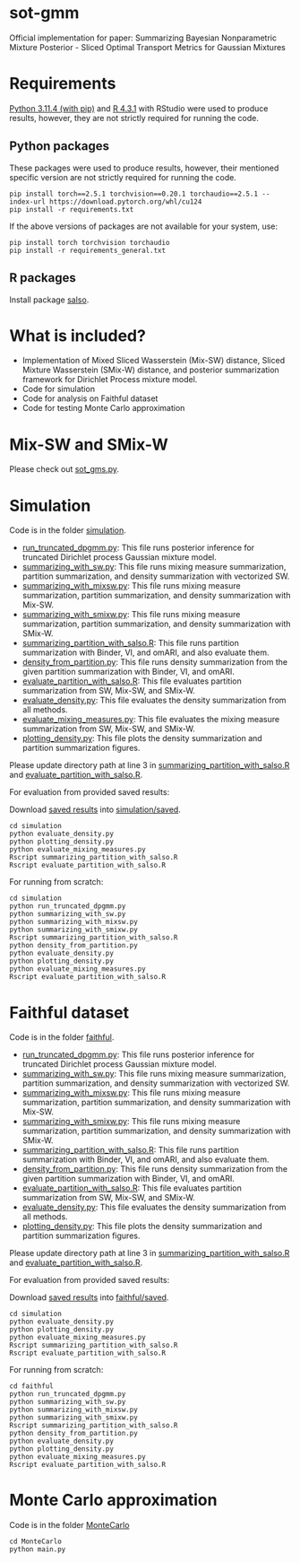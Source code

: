 # sot-gmm
Official implementation for paper: Summarizing Bayesian Nonparametric Mixture Posterior - Sliced Optimal Transport Metrics for Gaussian Mixtures

# Requirements

[Python 3.11.4 (with pip)](https://www.python.org/downloads/release/python-3114/)  and [R 4.3.1](https://cran.r-project.org/bin/windows/base/old/4.3.1/) with RStudio were used to produce results, however, they are not strictly required for running the code.

## Python packages
These packages were used to produce results, however, their mentioned specific version are not strictly required for running the code.
```
pip install torch==2.5.1 torchvision==0.20.1 torchaudio==2.5.1 --index-url https://download.pytorch.org/whl/cu124
pip install -r requirements.txt
```
If the above versions of packages are not available for your system, use:
```
pip install torch torchvision torchaudio
pip install -r requirements_general.txt
```
## R packages
Install package
[salso](https://cran.r-project.org/web/packages/salso/index.html).

# What is included?

* Implementation of Mixed Sliced Wasserstein (Mix-SW) distance, Sliced Mixture Wasserstein (SMix-W) distance, and posterior summarization framework for Dirichlet Process mixture model.
* Code for simulation
* Code for analysis on Faithful dataset
* Code for testing Monte Carlo approximation

#  Mix-SW and SMix-W
Please check out [sot_gms.py](libs%2Fsot_gms.py).

# Simulation
Code is in the folder [simulation](simulation).

* [run_truncated_dpgmm.py](simulation%2Frun_truncated_dpgmm.py): This file runs posterior inference for truncated Dirichlet process Gaussian mixture model.
* [summarizing_with_sw.py](simulation%2Fsummarizing_with_sw.py): This file runs mixing measure summarization, partition summarization, and density summarization  with vectorized SW.
* [summarizing_with_mixsw.py](simulation%2Fsummarizing_with_mixsw.py): This file runs mixing measure summarization, partition summarization, and density summarization with Mix-SW.
* [summarizing_with_smixw.py](simulation%2Fsummarizing_with_smixw.py): This file runs mixing measure summarization, partition summarization, and density summarization  with SMix-W.
* [summarizing_partition_with_salso.R](simulation%2Fsummarizing_partition_with_salso.R): This file runs partition summarization with Binder, VI, and omARI, and also evaluate them. 
* [density_from_partition.py](simulation%2Fdensity_from_partition.py): This file runs density summarization from the given partition summarization with Binder, VI, and omARI.
* [evaluate_partition_with_salso.R](simulation%2Fevaluate_partition_with_salso.R): This file evaluates partition summarization from SW, Mix-SW, and SMix-W.
* [evaluate_density.py](simulation%2Fevaluate_density.py): This file evaluates the density summarization from all methods.
* [evaluate_mixing_measures.py](simulation%2Fevaluate_mixing_measures.py): This file evaluates the mixing measure summarization from SW, Mix-SW, and SMix-W.
* [plotting_density.py](simulation%2Fplotting_density.py): This file plots the density summarization and partition summarization figures.

Please update directory path at line 3 in [summarizing_partition_with_salso.R](simulation%2Fsummarizing_partition_with_salso.R) and [evaluate_partition_with_salso.R](simulation%2Fevaluate_partition_with_salso.R).

For evaluation from provided saved results:

Download [saved results](https://drive.google.com/drive/folders/1AehJIv3wEuapq2rtbgahj0AkTlhf7ukU?usp=sharing) into [simulation/saved](simulation%2Fsaved).

```
cd simulation
python evaluate_density.py
python plotting_density.py
python evaluate_mixing_measures.py
Rscript summarizing_partition_with_salso.R
Rscript evaluate_partition_with_salso.R
```

For running from scratch:
```
cd simulation
python run_truncated_dpgmm.py
python summarizing_with_sw.py
python summarizing_with_mixsw.py
python summarizing_with_smixw.py
Rscript summarizing_partition_with_salso.R
python density_from_partition.py
python evaluate_density.py
python plotting_density.py
python evaluate_mixing_measures.py
Rscript evaluate_partition_with_salso.R
```

# Faithful dataset
Code is in the folder [faithful](faithful).

* [run_truncated_dpgmm.py](simulation%2Frun_truncated_dpgmm.py): This file runs posterior inference for truncated Dirichlet process Gaussian mixture model.
* [summarizing_with_sw.py](simulation%2Fsummarizing_with_sw.py): This file runs mixing measure summarization, partition summarization, and density summarization  with vectorized SW.
* [summarizing_with_mixsw.py](simulation%2Fsummarizing_with_mixsw.py): This file runs mixing measure summarization, partition summarization, and density summarization with Mix-SW.
* [summarizing_with_smixw.py](simulation%2Fsummarizing_with_smixw.py): This file runs mixing measure summarization, partition summarization, and density summarization  with SMix-W.
* [summarizing_partition_with_salso.R](simulation%2Fsummarizing_partition_with_salso.R): This file runs partition summarization with Binder, VI, and omARI, and also evaluate them. 
* [density_from_partition.py](simulation%2Fdensity_from_partition.py): This file runs density summarization from the given partition summarization with Binder, VI, and omARI.
* [evaluate_partition_with_salso.R](simulation%2Fevaluate_partition_with_salso.R): This file evaluates partition summarization from SW, Mix-SW, and SMix-W.
* [evaluate_density.py](simulation%2Fevaluate_density.py): This file evaluates the density summarization from all methods.
* [plotting_density.py](simulation%2Fplotting_density.py): This file plots the density summarization and partition summarization figures.

Please update directory path at line 3 in [summarizing_partition_with_salso.R](faithful%2Fsummarizing_partition_with_salso.R) and [evaluate_partition_with_salso.R](faithful%2Fevaluate_partition_with_salso.R).

For evaluation from provided saved results:

Download [saved results](https://drive.google.com/drive/folders/1g3yIMxiXz2gCQpTUOiB6uhBJbhNHqLtt?usp=sharing) into [faithful/saved](faithful%2Fsaved).

```
cd simulation
python evaluate_density.py
python plotting_density.py
python evaluate_mixing_measures.py
Rscript summarizing_partition_with_salso.R
Rscript evaluate_partition_with_salso.R
```

For running from scratch:
```
cd faithful
python run_truncated_dpgmm.py
python summarizing_with_sw.py
python summarizing_with_mixsw.py
python summarizing_with_smixw.py
Rscript summarizing_partition_with_salso.R
python density_from_partition.py
python evaluate_density.py
python plotting_density.py
python evaluate_mixing_measures.py
Rscript evaluate_partition_with_salso.R
```


# Monte Carlo approximation
Code is in the folder [MonteCarlo](MonteCarlo)

```
cd MonteCarlo
python main.py
```